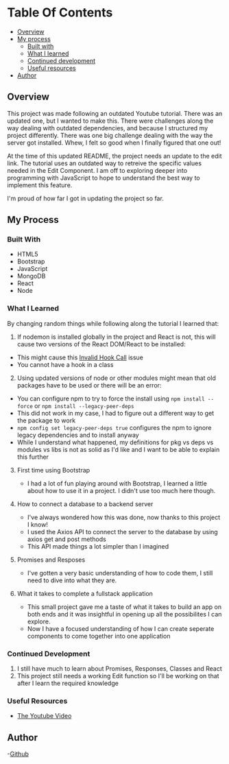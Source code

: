     
# Table Of Contents
- [Overview](#overview)
- [My process](#process)
    - [Built with](#built)
    - [ What I learned](#learned)
    - [Continued development](#devlopment)
    -  [Useful resources](#resources)
- [Author](#author)


<a name="overview"></a>
## Overview
This project was made following an outdated Youtube tutorial. There was an updated one, but I wanted to make this. There were challenges along the way dealing with outdated dependencies, and because I structured my project differently. There was one big challenge dealing with the way the server got installed. Whew, I felt so good when I finally figured that one out! 

At the time of this updated README, the project needs an update to the edit link. The tutorial uses an outdated way to retreive the specific values needed in the Edit Component. I am off to exploring deeper into programming with JavaScript to hope to understand the best way to implement this feature.

I'm proud of how far I got in updating the project so far.

<a name="process"></a>
## My Process

<a name="built"></a>
### Built With
- HTML5
- Bootstrap
- JavaScript
- MongoDB
- React
- Node

<a name="learned"></a>
### What I Learned
By changing random things while following along the tutorial I learned that:
1. If nodemon is installed globally in the project and React is not, this will cause two versions of the React DOM/React to be installed:
- This might cause this [Invalid Hook Call](https://reactjs.org/warnings/invalid-hook-call-warning.html) issue
- You cannot have a hook in a class


2. Using updated versions of node or other modules might mean that old packages have to be used or there will be an error:
- You can configure npm to try to force the install using `npm install --force` or `npm install --legacy-peer-deps`
- This did not work in my case, I had to figure out a different way to get the package to work
- `npm config set legacy-peer-deps true` configures the npm to ignore legacy dependencies and to install anyway
- While I understand what happened, my definitions for pkg vs deps vs modules vs libs is not as solid as I'd like and I want to be able to explain this further


3. First time using Bootstrap
    - I had a lot of fun playing around with Bootstrap, I learned a little about how to use it in a project. I didn't use too much here though.


4. How to connect a database to a backend server
    - I've always wondered how this was done, now thanks to this project I know!
    - I used the Axios API to connect the server to the database by using axios get and post methods
    - This API made things a lot simpler than I imagined 


5. Promises and Resposes
    - I've gotten a very basic understanding of how to code them, I still need to dive into what they are.

6. What it takes to complete a fullstack application
    - This small project gave me a taste of what it takes to build an app on both ends and it was insightful in opening up all the possibilites I can explore.
    - Now I have a focused understanding of how I can create seperate components to come together into one application



<a name="development"></a>
### Continued Development
1. I still have much to learn about Promises, Responses, Classes and React
2. This project still needs a working Edit function so I'll be working on that after I learn the required knowledge


<a name="resources"></a>
### Useful Resources
- [The Youtube Video](https://www.youtube.com/watch?v=7CqJlxBYj-M)


<a name="Author"></a>
## Author
-[Github](https://github.com/antwolfe/)



 